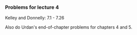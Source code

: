 
### Problems for lecture 4

Kelley and Donnelly:  7.1 - 7.26 

Also do Urdan's end-of-chapter problems for chapters 4 and 5.
